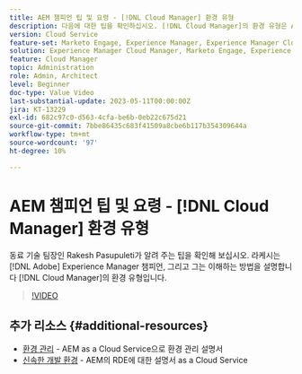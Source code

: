 ```yaml
---
title: AEM 챔피언 팁 및 요령 - [!DNL Cloud Manager] 환경 유형
description: 다음에 대한 팁을 확인하십시오. [!DNL Cloud Manager]의 환경 유형은 AEM 챔피언이자 전문가인 Rakesh Pasupuleti로부터 옵니다.
version: Cloud Service
feature-set: Marketo Engage, Experience Manager, Experience Manager Cloud Manager
solution: Experience Manager Cloud Manager, Marketo Engage, Experience Manager Cloud Manager
feature: Cloud Manager
topic: Administration
role: Admin, Architect
level: Beginner
doc-type: Value Video
last-substantial-update: 2023-05-11T00:00:00Z
jira: KT-13229
exl-id: 682c97c0-d563-4cfa-be6b-0eb22c675d21
source-git-commit: 7bbe86435c683f41509a8cbe6b117b354309644a
workflow-type: tm+mt
source-wordcount: '97'
ht-degree: 10%

---
```


# AEM 챔피언 팁 및 요령 - [!DNL Cloud Manager] 환경 유형

동료 기술 팀장인 Rakesh Pasupuleti가 알려 주는 팁을 확인해 보십시오. 라케시는 [!DNL Adobe] Experience Manager 챔피언, 그리고 그는 이해하는 방법을 설명합니다 [!DNL Cloud Manager]의 환경 유형입니다.

>[!VIDEO](https://video.tv.adobe.com/v/3419297?quality=12&learn=on)

## 추가 리소스 {#additional-resources}

* [환경 관리](https://experienceleague.adobe.com/docs/experience-manager-cloud-service/content/implementing/using-cloud-manager/manage-environments.html) - AEM as a Cloud Service으로 환경 관리 설명서
* [신속한 개발 환경](https://experienceleague.adobe.com/docs/experience-manager-cloud-service/content/implementing/developing/rapid-development-environments.html) - AEM의 RDE에 대한 설명서 as a Cloud Service
